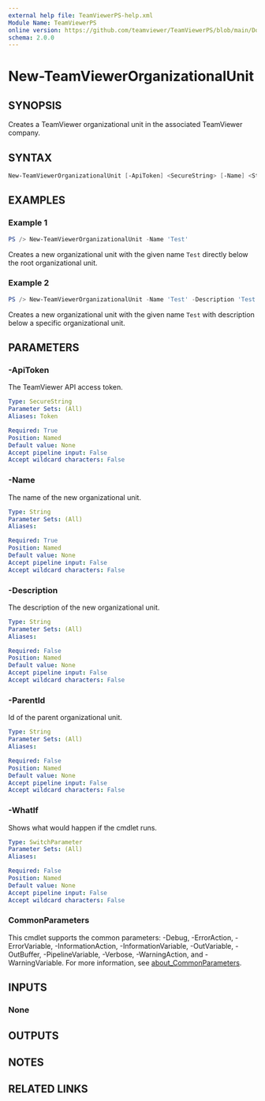 ```yaml
---
external help file: TeamViewerPS-help.xml
Module Name: TeamViewerPS
online version: https://github.com/teamviewer/TeamViewerPS/blob/main/Docs/Help/New-TeamViewerOrganizationalUnit.md
schema: 2.0.0
---
```


# New-TeamViewerOrganizationalUnit

## SYNOPSIS

Creates a TeamViewer organizational unit in the associated TeamViewer company.

## SYNTAX

```powershell
New-TeamViewerOrganizationalUnit [-ApiToken] <SecureString> [-Name] <String> [-Description] <String> [-ParentId] <String> [-Confirm] [-WhatIf] [<CommonParameters>]
```

## EXAMPLES

### Example 1

```powershell
PS /> New-TeamViewerOrganizationalUnit -Name 'Test'
```

Creates a new organizational unit with the given name `Test` directly below the root organizational unit.

### Example 2

```powershell
PS /> New-TeamViewerOrganizationalUnit -Name 'Test' -Description 'Test organizational unit' -Parent '1cbae0b5-8a2f-487a-a8cf-5b884787b52c'
```

Creates a new organizational unit with the given name `Test` with description below a specific organizational unit.

## PARAMETERS

### -ApiToken

The TeamViewer API access token.

```yaml
Type: SecureString
Parameter Sets: (All)
Aliases: Token

Required: True
Position: Named
Default value: None
Accept pipeline input: False
Accept wildcard characters: False
```

### -Name

The name of the new organizational unit.

```yaml
Type: String
Parameter Sets: (All)
Aliases:

Required: True
Position: Named
Default value: None
Accept pipeline input: False
Accept wildcard characters: False
```

### -Description

The description of the new organizational unit.

```yaml
Type: String
Parameter Sets: (All)
Aliases:

Required: False
Position: Named
Default value: None
Accept pipeline input: False
Accept wildcard characters: False
```

### -ParentId

Id of the parent organizational unit.

```yaml
Type: String
Parameter Sets: (All)
Aliases:

Required: False
Position: Named
Default value: None
Accept pipeline input: False
Accept wildcard characters: False
```

### -WhatIf

Shows what would happen if the cmdlet runs.

```yaml
Type: SwitchParameter
Parameter Sets: (All)
Aliases:

Required: False
Position: Named
Default value: None
Accept pipeline input: False
Accept wildcard characters: False
```

### CommonParameters

This cmdlet supports the common parameters: -Debug, -ErrorAction, -ErrorVariable, -InformationAction, -InformationVariable, -OutVariable, -OutBuffer, -PipelineVariable, -Verbose, -WarningAction, and -WarningVariable. For more information, see [about_CommonParameters](http://go.microsoft.com/fwlink/?LinkID=113216).

## INPUTS

### None

## OUTPUTS

## NOTES

## RELATED LINKS
